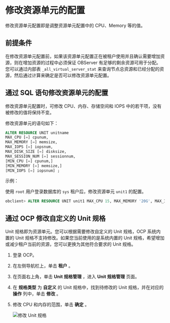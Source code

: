 修改资源单元的配置
==============================

修改资源单元配置即是调整资源单元配置中的 CPU、Memory 等的值。

前提条件
-------------------------

在修改资源单元配置前，如果该资源单元配置正在被租户使用并且确认需要增加资源，则在增加资源的过程中必须保证 OBServer 有足够的剩余资源可用于分配。您可以通过内部表 `_all_virtual_server_stat` 来查询节点总资源和已经分配的资源，然后通过计算来确定是否可以修改资源单元配置。

通过 SQL 语句修改资源单元的配置
---------------------------------------

修改资源单元配置时，可修改 CPU、内存、存储空间和 IOPS 中的若干项，没有被修改的值将保持不变。

修改资源单元的语句如下：

```sql
ALTER RESOURCE UNIT unitname 
MAX_CPU [=] cpunum, 
MAX_MEMORY [=] memsize, 
MAX_IOPS [=] iopsnum, 
MAX_DISK_SIZE [=] disksize, 
MAX_SESSION_NUM [=] sessionnum, 
[MIN_CPU [=] cpunum,]
[MIN_MEMORY [=] memsize,] 
[MIN_IOPS [=] iopsnum] ;
```

示例：

使用 `root` 用户登录数据库的 `sys` 租户后，修改资源单元 `unit1` 的配置。

```sql
obclient> ALTER RESOURCE UNIT unit1 MAX_CPU 15, MAX_MEMORY '20G', MAX_IOPS 128,max_disk_size '100G', MAX_SESSION_NUM 64, MIN_CPU=10, MIN_MEMORY='10G', MIN_IOPS=128;
```

通过 OCP 修改自定义的 Unit 规格
------------------------------------------

Unit 规格即为资源单元。您可以根据需要修改自定义的 Unit 规格，OCP 系统内置的 Unit 规格不支持修改。如果您当前使用的是系统内置的 Unit 规格，希望增加或减少租户当前的资源，您可以更换为其他符合要求的 Unit 规格。

1. 登录 OCP。

2. 在左侧导航栏上，单击 **租户** 。

3. 在页面右上角，单击 **Unit 规格管理** ，进入 **Unit 规格管理** 页面。

4. 在 **规格类型** 为 **自定义** 的 Unit 规格中，找到待修改的 Unit 规格，并在对应的 **操作** 列中，单击 **修改** 。

5. 修改 CPU 和内存的范围，单击 **确定** 。

   ![修改 Unit 规格](https://help-static-aliyun-doc.aliyuncs.com/assets/img/zh-CN/9073442261/p275657.png)
